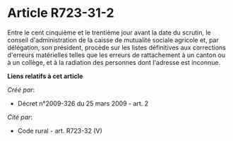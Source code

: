 # Article R723-31-2

Entre le cent cinquième et le trentième jour avant la date du scrutin, le conseil d'administration de la caisse de mutualité
sociale agricole et, par délégation, son président, procède sur les listes définitives aux corrections d'erreurs matérielles
telles que les erreurs de rattachement à un canton ou à un collège, et à la radiation des personnes dont l'adresse est
inconnue.

**Liens relatifs à cet article**

_Créé par_:

  - Décret n°2009-326 du 25 mars 2009 - art. 2

_Cité par_:

  - Code rural - art. R723-32 (V)

